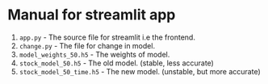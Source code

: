# Manual for streamlit app

1. ```app.py``` - The source file for streamlit i.e the frontend.
2.  ```change.py``` - The file for change in model.
3.  ```model_weights_50.h5``` - The weights of model.
4.  ```stock_model_50.h5``` - The old model. (stable, less accurate)
5.  ```stock_model_50_time.h5``` - The new model. (unstable, but more accurate)
